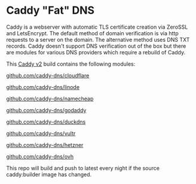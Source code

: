 # Caddy "Fat" DNS

Caddy is a webserver with automatic TLS certificate creation via ZeroSSL and LetsEncrypt. The default method of domain verification is via http requests to a server on the domain. The alternative method uses DNS TXT records. Caddy doesn't support DNS verification out of the box but there are modules for various DNS providers which require a rebuild of Caddy.

This [Caddy v2](https://github.com/caddyserver/caddy-docker) build contains the following modules:

[github.com/caddy-dns/cloudflare](https://github.com/caddy-dns/cloudflare)

[github.com/caddy-dns/linode](https://github.com/caddy-dns/linode)

[github.com/caddy-dns/namecheap](https://github.com/caddy-dns/namecheap)

[github.com/caddy-dns/godaddy](https://github.com/caddy-dns/godaddy)

[github.com/caddy-dns/duckdns](https://github.com/caddy-dns/duckdns)

[github.com/caddy-dns/vultr](https://github.com/caddy-dns/vultr)

[github.com/caddy-dns/hetzner](github.com/caddy-dns/hetzner)

[github.com/caddy-dns/ovh](github.com/caddy-dns/ovh)

This repo will build and push to latest every night if the source caddy:builder image has changed.
